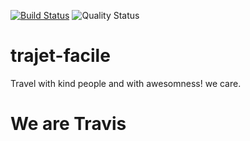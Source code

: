 [![Build Status](https://travis-ci.org/iakoi/trajet-facile.svg?branch=master)](https://travis-ci.org/iakoi/trajet-facile)
![Quality Status](https://sonarcloud.io/api/project_badges/measure?project=com.poe%3Atrajet-facile&metric=alert_status)

# trajet-facile

Travel with kind people and with awesomness!
we care.

# We are Travis
